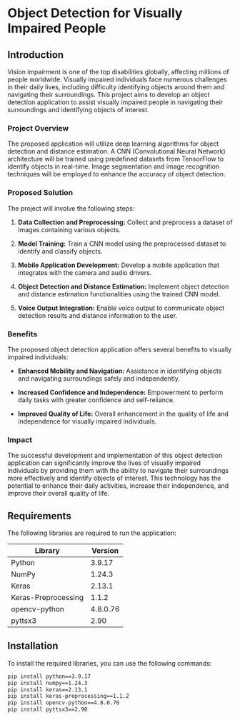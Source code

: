 # Object Detection for Visually Impaired People

## Introduction

Vision impairment is one of the top disabilities globally, affecting millions of people worldwide. Visually impaired individuals face numerous challenges in their daily lives, including difficulty identifying objects around them and navigating their surroundings. This project aims to develop an object detection application to assist visually impaired people in navigating their surroundings and identifying objects of interest.

### Project Overview

The proposed application will utilize deep learning algorithms for object detection and distance estimation. A CNN (Convolutional Neural Network) architecture will be trained using predefined datasets from TensorFlow to identify objects in real-time. Image segmentation and image recognition techniques will be employed to enhance the accuracy of object detection.

### Proposed Solution

The project will involve the following steps:

1. **Data Collection and Preprocessing:** Collect and preprocess a dataset of images containing various objects.

2. **Model Training:** Train a CNN model using the preprocessed dataset to identify and classify objects.

3. **Mobile Application Development:** Develop a mobile application that integrates with the camera and audio drivers.

4. **Object Detection and Distance Estimation:** Implement object detection and distance estimation functionalities using the trained CNN model.

5. **Voice Output Integration:** Enable voice output to communicate object detection results and distance information to the user.

### Benefits

The proposed object detection application offers several benefits to visually impaired individuals:

* **Enhanced Mobility and Navigation:** Assistance in identifying objects and navigating surroundings safely and independently.

* **Increased Confidence and Independence:** Empowerment to perform daily tasks with greater confidence and self-reliance.

* **Improved Quality of Life:** Overall enhancement in the quality of life and independence for visually impaired individuals.

### Impact

The successful development and implementation of this object detection application can significantly improve the lives of visually impaired individuals by providing them with the ability to navigate their surroundings more effectively and identify objects of interest. This technology has the potential to enhance their daily activities, increase their independence, and improve their overall quality of life.

## Requirements

The following libraries are required to run the application:

| Library | Version |
|---|---|
| Python | 3.9.17 |
| NumPy | 1.24.3 |
| Keras | 2.13.1 |
| Keras-Preprocessing | 1.1.2 |
| opencv-python | 4.8.0.76 |
| pyttsx3 | 2.90 |

## Installation

To install the required libraries, you can use the following commands:

```bash
pip install python==3.9.17
pip install numpy==1.24.3
pip install keras==2.13.1
pip install keras-preprocessing==1.1.2
pip install opencv-python==4.8.0.76
pip install pyttsx3==2.90
